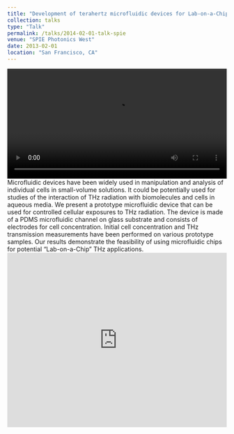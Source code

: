 ```yaml
---
title: "Development of terahertz microfluidic devices for Lab-on-a-Chip applications"
collection: talks
type: "Talk"
permalink: /talks/2014-02-01-talk-spie
venue: "SPIE Photonics West"
date: 2013-02-01
location: "San Francisco, CA"
---
```

<video controls style="width:100%; max-width:800px;">
  <source src="https://dako2.github.io/files/P1020975.mp4" type="video/mp4">
  Your browser does not support the video tag.
</video>
Microfluidic devices have been widely used in manipulation and analysis of individual cells in small-volume solutions. It could be potentially used for studies of the interaction of THz radiation with biomolecules and cells in aqueous media. We present a prototype microfluidic device that can be used for controlled cellular exposures to THz radiation. The device is made of a PDMS microfluidic channel on glass substrate and consists of electrodes for cell concentration. Initial cell concentration and THz transmission measurements have been performed on various prototype samples. Our results demonstrate the feasibility of using microfluidic chips for potential “Lab-on-a-Chip” THz applications.
 
<iframe 
  src="https://dako2.github.io/filesTANG_SPIE2013_presentation.pdf#page=1&toolbar=0&navpanes=0&scrollbar=0" 
  style="width:100%; height:400px;" 
  frameborder="0">
</iframe>

